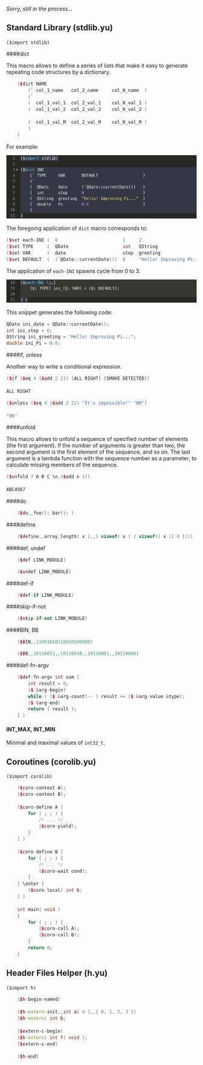 _Sorry, still in the process..._

Standard Library (stdlib.yu)
----------------------------
```
($import stdlib)
```
####dict

This macro allows to define a series of lists that make it easy to generate
repeating code structures by a dictionary.

```cpp
	($dict NAME
		(` col_1_name   col_2_name     col_N_name  )
		(`
		(  col_1_val_1  col_2_val_1    col_N_val_1 )
		(  col_1_val_2  col_2_val_2    col_N_val_2 )

		(  col_1_val_M  col_2_val_M    col_N_val_M )
		)
	)
```

For example:

![screenshot](pic/library_01.png)

The foregoing application of `dict` macro corresponds to:

```cpp
($set each-INI (  0                        1     2                         3       ))
($set TYPE     (  QDate                    int   QString                   double  ))
($set VAR      (  date                     step  greeting                  Pi      ))
($set DEFAULT  (  (`QDate::currentDate())  0     "Hello! Improving Pi..."  0.0     ))
```

The application of `each-INI` spawns cycle from 0 to 3.

![screenshot](pic/library_02.png)

This snippet generates the following code:

```cpp
QDate ini_date = QDate::currentDate();
int ini_step = 0;
QString ini_greeting = "Hello! Improving Pi...";
double ini_Pi = 0.0;
```

####if, unless

Another way to write a conditional expression.

```cpp
($if ($eq 4 ($add 2 2)) [ALL RIGHT] [SMOKE DETECTED])

ALL RIGHT
```

```cpp
($unless ($eq 4 ($add 2 2)) "It's impossible!" "OK")

"OK"
```

####unfold

This macro allows to unfold a sequence of specified number of elements (the first argument).
If the number of arguments is greater than two, the second argument is the first element
of the sequence, and so on. The last argument is a lambda function with the sequence number
as a parameter, to calculate missing members of the sequence.

```cpp
($unfold 7 A B C \n.($add n 1))

ABC4567
```

####do

```cpp
	($do,,foo(); bar(); )
```

####define

```cpp
	($define,,array_length( x ),,( sizeof( x ) / sizeof(( x )[ 0 ])))
```

####def, undef

```cpp
	($def LINK_MODULE)
```

```cpp
	($undef LINK_MODULE)
```

####def-if

```cpp
	($def-if LINK_MODULE)
```

####skip-if-not

```cpp
	($skip-if-not LINK_MODULE)
```

####BIN, BB

```cpp
	($BIN,,11001010110010100000)
```

```cpp
	($BB,,10110011,,10110010,,10110001,,10110000)
```

####def-fn-argv

```cpp
	($def-fn-argv int sum ]
		int result = 0;
		($ &arg-begin)
		while ( ($ &arg-count)-- ) result += ($ &arg-value &type);
		($ &arg-end)
		return ( result );
	[ )
```

#### INT_MAX, INT_MIN

Minimal and maximal values of `int32_t`.


Coroutines (corolib.yu)
-----------------------
```
($import corolib)
```
```cpp
	($coro-context A);
	($coro-context B);

	($coro-define A ]
		for ( ; ; ) {
			/* ... */
			($coro-yield);
		}
	[ )

	($coro-define B ]
		for ( ; ; ) {
			/* ... */
			($coro-wait cond);
		}
	[ \enter ]
		($coro-local) int b;
	[ )

	int main( void )
	{
		for ( ; ; ) {
			($coro-call A);
			($coro-call B);
		}
		return 0;
	}
```


Header Files Helper (h.yu)
--------------------------
```
($import h)
```
```cpp
	($h-begin-named)

	($h-extern-init,,int a[ 4 ],,{ 0, 1, 2, 3 })
	($h-extern) int b;

	($extern-c-begin)
	($h-extern) int f( void );
	($extern-c-end)

	($h-end)
```
